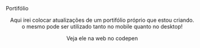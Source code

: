 # <h1 align="center">
<br>
Portifólio
</h1>

<p align="center">Aqui irei colocar atualizações de um portifólio próprio que estou criando.
</br> o mesmo pode ser utilizado tanto no mobile quanto no desktop!</p>

<p align="center">Veja ele na web no codepen</p>
<a href="https://codepen.io/Edigleyston/pen/KKGaQNL>Clique aqui!</a>
